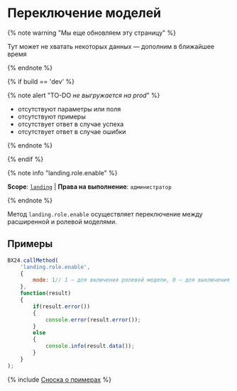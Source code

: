 # Переключение моделей

{% note warning "Мы еще обновляем эту страницу" %}

Тут может не хватать некоторых данных — дополним в ближайшее время

{% endnote %}

{% if build == 'dev' %}

{% note alert "TO-DO _не выгружается на prod_" %}

- отсутствуют параметры или поля
- отсутствуют примеры
- отсутствует ответ в случае успеха
- отсутствует ответ в случае ошибки

{% endnote %}

{% endif %}

{% note info "landing.role.enable" %}

**Scope**: [`landing`](../../scopes/permissions.md) | **Права на выполнение**: `администратор`

{% endnote %}

Метод `landing.role.enable` осуществляет переключение между расширенной и ролевой моделями.

## Примеры

```js
BX24.callMethod(
    'landing.role.enable',
    {
        mode: 1// 1 – для включения ролевой модели, 0 – для выключения (включения расширенной)
    },
    function(result)
    {
        if(result.error())
        {
            console.error(result.error());
        }
        else
        {
            console.info(result.data());
        }
    }
);
```

{% include [Сноска о примерах](../../../_includes/examples.md) %}